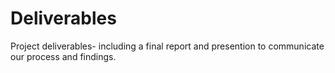 # Deliverables

Project deliverables- including a final report and presention to communicate our process and findings.
